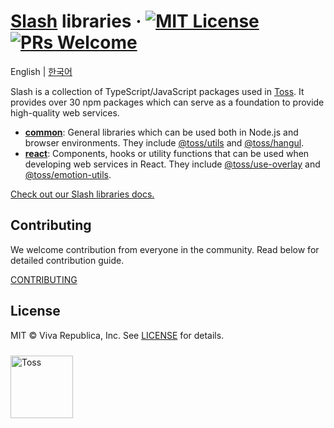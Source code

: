 # [Slash](https://slash.page) libraries &middot; [![MIT License](https://img.shields.io/badge/license-MIT-blue.svg)](https://github.com/toss/slash/blob/main/LICENSE) [![PRs Welcome](https://img.shields.io/badge/PRs-welcome-brightgreen.svg)](https://github.com/toss/slash/blob/main/CONTRIBUTING.md)

English | [한국어](./README-ko_kr.md)

Slash is a collection of TypeScript/JavaScript packages used in [Toss](https://toss.im). It provides over 30 npm packages which can serve as a foundation to provide high-quality web services.

- [**common**](https://github.com/toss/slash/blob/main/packages/common): General libraries which can be used both in Node.js and browser environments. They include [@toss/utils](https://github.com/toss/slash/blob/main/packages/utils) and [@toss/hangul](https://github.com/toss/slash/blob/main/packages/common/hangul).
- [**react**](https://github.com/toss/slash/blob/main/packages/react): Components, hooks or utility functions that can be used when developing web services in React. They include [@toss/use-overlay](https://github.com/toss/slash/blob/main/packages/react/use-overlay) and [@toss/emotion-utils](https://github.com/toss/slash/blob/main/packages/react/emotion-utils).

[Check out our Slash libraries docs.](https://slash.page)

## Contributing

We welcome contribution from everyone in the community. Read below for detailed contribution guide.

[CONTRIBUTING](./.github/CONTRIBUTING.md)

## License

MIT © Viva Republica, Inc. See [LICENSE](./LICENSE) for details.

<img src="https://static.toss.im/logos/png/4x/logo-toss.png" alt="Toss" width="100" style="margin-top: 10px" />
